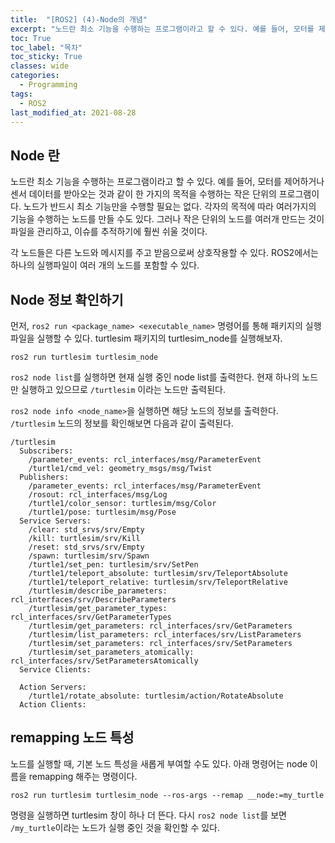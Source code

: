 ```yaml
---
title:  "[ROS2] (4)-Node의 개념"
excerpt: "노드란 최소 기능을 수행하는 프로그램이라고 할 수 있다. 예를 들어, 모터를 제어하거나 센서 데이터를 받아오는 것과 같이 한 가지의 목적을 수행하는 작은 단위의 프로그램이다."
toc: True
toc_label: "목차"
toc_sticky: True
classes: wide
categories:
  - Programming
tags:
  - ROS2
last_modified_at: 2021-08-28
---
```


## Node 란
노드란 최소 기능을 수행하는 프로그램이라고 할 수 있다. 예를 들어, 모터를 제어하거나 센서 데이터를 받아오는 것과 같이 한 가지의 목적을 수행하는 작은 단위의 프로그램이다. 노드가 반드시 최소 기능만을 수행할 필요는 없다. 각자의 목적에 따라 여러가지의 기능을 수행하는 노드를 만들 수도 있다. 그러나 작은 단위의 노드를 여러개 만드는 것이 파일을 관리하고, 이슈를 추적하기에 훨씬 쉬울 것이다.

각 노드들은 다른 노드와 메시지를 주고 받음으로써 상호작용할 수 있다. ROS2에서는 하나의 실행파일이 여러 개의 노드를 포함할 수 있다.

## Node 정보 확인하기
먼저, `ros2 run <package_name> <executable_name>` 명령어를 통해 패키지의 실행 파일을 실행할 수 있다. turtlesim 패키지의 turtlesim_node를 실행해보자.

```
ros2 run turtlesim turtlesim_node
```

`ros2 node list`를 실행하면 현재 실행 중인 node list를 출력한다. 현재 하나의 노드만 실행하고 있으므로 `/turtlesim` 이라는 노드만 출력된다.

`ros2 node info <node_name>`을 실행하면 해당 노드의 정보를 출력한다. `/turtlesim` 노드의 정보를 확인해보면 다음과 같이 출력된다.

```
/turtlesim
  Subscribers:
    /parameter_events: rcl_interfaces/msg/ParameterEvent
    /turtle1/cmd_vel: geometry_msgs/msg/Twist
  Publishers:
    /parameter_events: rcl_interfaces/msg/ParameterEvent
    /rosout: rcl_interfaces/msg/Log
    /turtle1/color_sensor: turtlesim/msg/Color
    /turtle1/pose: turtlesim/msg/Pose
  Service Servers:
    /clear: std_srvs/srv/Empty
    /kill: turtlesim/srv/Kill
    /reset: std_srvs/srv/Empty
    /spawn: turtlesim/srv/Spawn
    /turtle1/set_pen: turtlesim/srv/SetPen
    /turtle1/teleport_absolute: turtlesim/srv/TeleportAbsolute
    /turtle1/teleport_relative: turtlesim/srv/TeleportRelative
    /turtlesim/describe_parameters: rcl_interfaces/srv/DescribeParameters
    /turtlesim/get_parameter_types: rcl_interfaces/srv/GetParameterTypes
    /turtlesim/get_parameters: rcl_interfaces/srv/GetParameters
    /turtlesim/list_parameters: rcl_interfaces/srv/ListParameters
    /turtlesim/set_parameters: rcl_interfaces/srv/SetParameters
    /turtlesim/set_parameters_atomically: rcl_interfaces/srv/SetParametersAtomically
  Service Clients:

  Action Servers:
    /turtle1/rotate_absolute: turtlesim/action/RotateAbsolute
  Action Clients:
```

## remapping 노드 특성
노드를 실행할 때, 기본 노드 특성을 새롭게 부여할 수도 있다. 아래 명령어는 node 이름을 remapping 해주는 명령이다.

```
ros2 run turtlesim turtlesim_node --ros-args --remap __node:=my_turtle
```

명령을 실행하면 turtlesim 창이 하나 더 뜬다. 다시 `ros2 node list`를 보면 `/my_turtle`이라는 노드가 실행 중인 것을 확인할 수 있다.